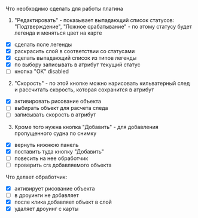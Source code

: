Что необходимо сделать для работы плагина

1) "Редактировать" - показывает выпадающий список статусов: "Подтверждение", "Ложное срабатывание" - по этому статусу будет легенда и меняться цвет на карте

- [x] сделать поле легенды
- [x] раскрасить слой в соответствии со статусами
- [x] сделать выпадающий список из типов легенды
- [x] по выбору записывать в атрибут текущий статус
- [ ] кнопка "OK" disabled

2) "Скорость" - по этой кнопке можно нарисовать кильватерный след и рассчитать скорость, которая сохранится в атрибут

- [x] активировать рисование объекта
- [ ] выбирать объект для расчета следа
- [ ] записывать скорость в атрибут

3) Кроме того нужна кнопка "Добавить" - для добавления пропущенного судна по снимку

- [x] вернуть нижнюю панель
- [x] поставить туда кнопку "Добавить"
- [ ] повесить на нее обработчик
- [ ] проверить crs добавляемого объекта

Что делает обработчик:
- [x] активирует рисование объекта
- [ ] в дроуинги не добавляет
- [x] после клика добавляет объект в слой
- [x] удаляет дроуинг с карты
